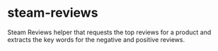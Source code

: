 # steam-reviews
Steam Reviews helper that requests the top reviews for a product and extracts the key words for the negative and positive reviews.
